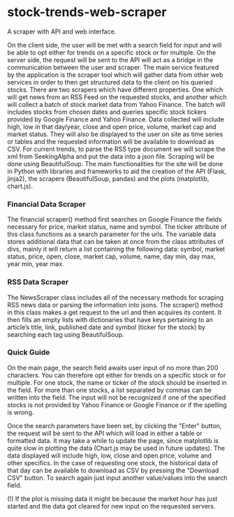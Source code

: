 # stock-trends-web-scraper
A scraper with API and web interface.

On the client side, the user will be met with a search field for input and will be able to opt either for trends on a specific stock or for multiple. On the server side, the request will be sent to the API will act as a bridge in the communication between the user and scraper. The main service featured by the application is the scraper tool which will gather data from other web services in order to then get structured data to the client on his queried stocks. There are two scrapers which have different properties. One which will get news from an RSS Feed on the requested stocks, and another which will collect a batch of stock market data from Yahoo Finance. The batch will includes stocks from chosen dates and queries specific stock tickers provided by Google Finance and Yahoo Finance. Data collected will include high, low in that day/year, close and open price, volume, market cap and market status. They will also be displayed to the user on site as time series or tables and the requested information will be available to download as CSV. For current trends, to parse the RSS type document we will scrape the xml from SeekingAlpha and
put the data into a json file. Scraping will be done using BeautifulSoup. The main functionalities for the site will be done in Python with libraries and frameworks to aid the creation of the API (Flask, jinja2), the scrapers (BeautifulSoup, pandas) and the plots (matplotlib, chart.js).

### Financial Data Scraper

The financial scraper() method first searches on Google Finance the fields necessary for price, market status, name and symbol. The ticker attribute of this class functions as a search parameter for the urls. The variable data stores additional data that can be taken at once from the class attributes of divs, mainly it will
return a list containing the following data: symbol, market status, price, open, close, market cap, volume, name, day min, day max, year min, year max.

### RSS Data Scraper

The NewsScraper class includes all of the necessary methods for scraping RSS news data or parsing the information into jsons. The scraper() method in this class makes a get request to the url and then acquires its content. It then fills an empty lists with dictionaries that have keys pertaining to an article’s title, link, published date and symbol (ticker for the stock) by searching each tag using BeautifulSoup.

### Quick Guide

On the main page, the search field awaits user input of no more than 200 characters. You can therefore opt either for trends on a specific stock or for multiple. For one stock, the name or ticker of the stock should be inserted in the field. For more than one stocks, a list separated by commas can be written into the field. The input will not be recognized if one of the specified stocks is not provided by Yahoo Finance or Google Finance or if the spelling is wrong. 

Once the search parameters have been set, by clicking the "Enter" button, the request will be sent to the API which will load in either a table or formatted data. It may take a while to update the page, since matplotlib is quite slow in plotting the data (Chart.js may be used in future updates). The data displayed will include high, low, close and open price, volume and other specifics. In the case of requesting one stock, the historical data of that day can be available to download as CSV by pressing the "Download CSV" button. To search again just input another value/values into the search field.

(!) If the plot is missing data it might be because the market hour has just started and the data got cleared for new input on the requested servers.
